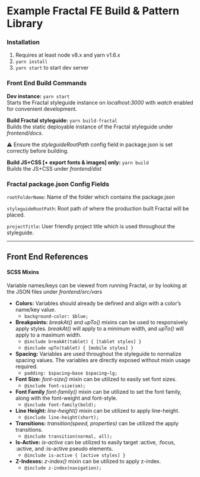 # Example Fractal FE Build & Pattern Library

### Installation 
1) Requires at least node v8.x and yarn v1.6.x
2) `yarn install`
3) `yarn start` to start dev server

### Front End Build Commands

**Dev instance:** `yarn start`  
Starts the Fractal styleguide instance on *localhost:3000* with *watch* enabled for convenient development.

**Build Fractal styleguide:** `yarn build-fractal`  
Builds the static deployable instance of the Fractal styleguide under *frontend/docs*.

:warning: Ensure the *styleguideRootPath* config field in package.json is set correctly before building.

**Build JS+CSS [+ export fonts & images] only:** `yarn build`  
Builds the JS+CSS under *frontend/dist*

### Fractal package.json Config Fields

`rootFolderName`: Name of the folder which contains the package.json

`styleguideRootPath`: Root path of where the production built Fractal will be placed.

`projectTitle`: User friendly project title which is used throughout the styleguide.

***

## Front End References

#### SCSS Mixins

Variable names/keys can be viewed from running Fractal, or by looking at the JSON files under *frontend/src/vars*

* **Colors:** Variables should already be defined and align with a color’s name/key value.  
	* `background-color: $blue;`
* **Breakpoints:** *breakAt()* and *upTo()* mixins can be used to responsively apply styles. *breakAt()* will apply to a minimum width, and *upTo()* will apply to a maximum width.
	* `@include breakAt(tablet) { [tablet styles] }`
	* `@include upTo(tablet) { [mobile styles] }`
* **Spacing:** Variables are used throughout the styleguide to normalize spacing values. The variables are directly exposed without mixin usage required.
	* `padding: $spacing—base $spacing—lg;`
* **Font Size:** *font-size()* mixin can be utilized to easily set font sizes.
	* `@include font-size(sm);`
* **Font Family** *font-family()* mixin can be utilized to set the font family, along with the font-weight and font-style.
	* `@include font-family(bold);`
* **Line Height:** *line-height()* mixin can be utilized to apply line-height.
	* `@include line-height(short);`
* **Transitions:** *transition(speed, properties)* can be utilized the apply transitions.
	* `@include transition(normal, all);`
* **Is-Active:** *is-active* can be utilized to easily target :active, :focus, :active, and :is-active pseudo elements.
	* `@include is-active { [active styles] }`
* **Z-Indexes:** *z-index()* mixin can be utilized to apply z-index.
	* `@include z-index(navigation);`
